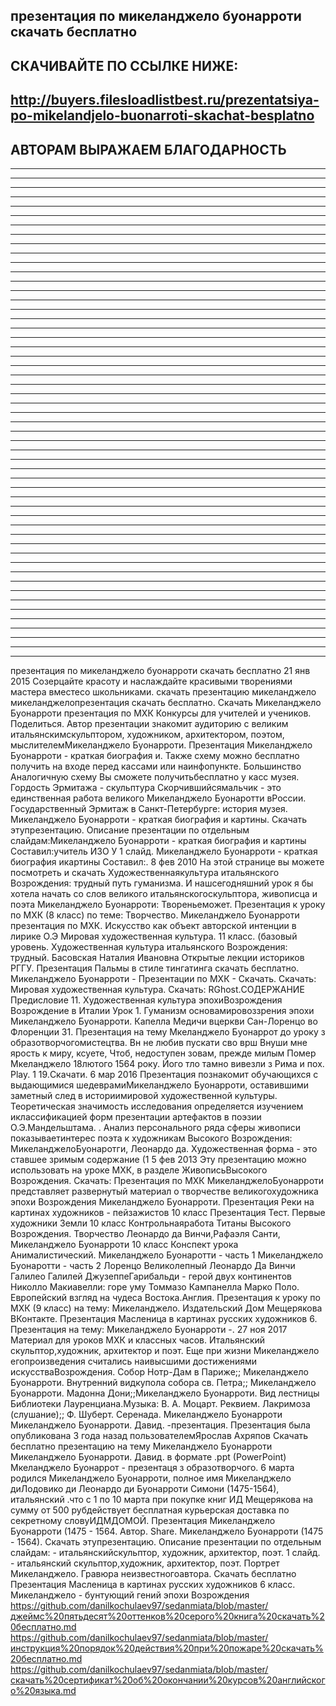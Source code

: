 презентация по микеланджело буонарроти скачать бесплатно
--------------------------------------------------
СКАЧИВАЙТЕ ПО ССЫЛКЕ НИЖЕ:
--------------------------------------------------
http://buyers.filesloadlistbest.ru/prezentatsiya-po-mikelandjelo-buonarroti-skachat-besplatno
--------------------------------------------------
АВТОРАМ ВЫРАЖАЕМ БЛАГОДАРНОСТЬ
--------------------------------------------------
--------------------------------------------------
--------------------------------------------------
--------------------------------------------------
--------------------------------------------------
--------------------------------------------------
--------------------------------------------------
--------------------------------------------------
--------------------------------------------------
--------------------------------------------------
--------------------------------------------------
--------------------------------------------------
--------------------------------------------------
--------------------------------------------------
--------------------------------------------------
--------------------------------------------------
--------------------------------------------------
--------------------------------------------------
--------------------------------------------------
--------------------------------------------------
--------------------------------------------------
--------------------------------------------------
--------------------------------------------------
--------------------------------------------------
--------------------------------------------------
--------------------------------------------------
--------------------------------------------------
--------------------------------------------------
--------------------------------------------------
--------------------------------------------------
--------------------------------------------------
--------------------------------------------------
--------------------------------------------------
--------------------------------------------------
--------------------------------------------------
--------------------------------------------------
--------------------------------------------------
--------------------------------------------------
--------------------------------------------------
--------------------------------------------------
--------------------------------------------------
--------------------------------------------------
--------------------------------------------------
--------------------------------------------------
--------------------------------------------------
--------------------------------------------------
--------------------------------------------------
--------------------------------------------------
--------------------------------------------------
--------------------------------------------------
--------------------------------------------------
--------------------------------------------------
--------------------------------------------------
--------------------------------------------------
презентация по микеланджело буонарроти скачать бесплатно 21 янв 2015  Созерцайте красоту и наслаждайте красивыми творениями мастера вместесо школьниками. скачать презентацию микеланджело микеланджелопрезентация скачать бесплатно. Скачать Микеланджело Буонарроти презентация по МХК  Конкурсы для учителей и учеников. Поделиться. Автор презентации знакомит аудиторию с великим итальянскимскульптором, художником, архитектором, поэтом, мыслителемМикеланджело Буонарроти. Презентация Микеланджело Буонарроти - краткая биография и. Также схему можно бесплатно получить на входе перед кассами или наинфопункте. Большинство  Аналогичную схему Вы сможете получитьбесплатно у касс музея.  Гордость Эрмитажа - скульптура Скорчившийсямальчик - это единственная работа великого Микеланджело Буонаротти вРоссии. Государственный Эрмитаж в Санкт-Петербурге: история музея. Микеланджело Буонарроти - краткая биография и картины. Скачать этупрезентацию. Описание презентации по отдельным слайдам:Микеланджело Буонарроти - краткая биография и картины Составил:учитель ИЗО У 1 слайд. Микеланджело Буонарроти - краткая биография икартины Составил:. 8 фев 2010  На этой странице вы можете посмотреть и скачать Художественнаякультура итальянского Возрождения: трудный путь гуманизма.  И нашсегодняшний урок я бы хотела начать со слов великого итальянскогоскульптора, живописца и поэта Микеланджело Буонарроти: Твореньеможет. Презентация к уроку по МХК (8 класс) по теме: Творчество. Микеланджело Буонарроти  презентация по МХК. Искусство как объект авторской интенции в лирике О.Э
Мировая художественная культура. 11 класс. (базовый уровень. Художественная культура итальянского Возрождения: трудный. Басовская Наталия Ивановна  Открытые лекции историков РГГУ. Презентация Пальмы в стиле тингатинга скачать бесплатно. Микеланджело Буонарроти - Презентации по МХК - Скачать. Скачать: Мировая художественная культура.  Скачать: RGhost.СОДЕРЖАНИЕ Предисловие 11. Художественная культура эпохиВозрождения Возрождение в Италии Урок 1. Гуманизм  основамировоззрения эпохи  Микеланджело Буонарроти. Капелла Медичи вцеркви Сан-Лоренцо во Флоренции 31. Презентация на тему Мкеланджело Буонаррот до уроку з образотворчогомистецтва.  Вн не любив пускати сво врш Внуши мне ярость к миру, ксуете, Чтоб, недоступен зовам, прежде милым Помер Мкеланджело 18лютого 1564 року. Його тло тамно вивезли з Рима и пох. Play. 1  19.Скачати. 6 мар 2016  Презентация познакомит обучающихся с выдающимися шедеврамиМикеланджело Буонарроти, оставившими заметный след в историимировой художественной культуры. Теоретическая значимость исследования определяется изучением иклассификацией форм презентации артефактов в поэзии О.Э.Мандельштама. . Анализ персонального ряда сферы живописи показываетинтерес поэта к художникам Высокого Возрождения: МикеланджелоБуонаротги, Леонардо да. Художественная форма - это ставшее зримым содержание (1
5 фев 2013  Эту презентацию можно использовать на уроке МХК, в разделе ЖивописьВысокого Возрождения.  Скачать:  Презентация по МХК МикеланджелоБуонарроти представляет развернутый материал о творчестве великогохудожника эпохи Возрождения Микеланджело Буонарроти. Презентация Реки на картинах художников - пейзажистов 10 класс Презентация Тест. Первые художники Земли 10 класс  Контрольнаяработа Титаны Высокого Возрождения. Творчество Леонардо да Винчи,Рафаэля Санти, Микеланджело Буонарроти 10 класс  Конспект урока Анималистический. Микеланджело Буонаротти - часть 1  Микеланджело Буонаротти - часть 2 Лоренцо Великолепный  Леонардо Да Винчи  Галилео Галилей  ДжузеппеГарибальди - герой двух континентов  Николло Макиавелли: горе уму Томмазо Кампанелла  Марко Поло. Европейский взгляд на чудеса Востока.Англия. Презентация к уроку по МХК (9 класс) на тему: Микеланджело. Издательский Дом Мещерякова  ВКонтакте. Презентация Масленица в картинах русских художников 6. Презентация на тему: Микеланджело Буонарроти  -. 27 ноя 2017  Материал для уроков МХК и классных часов. Итальянский скульптор,художник, архитектор и поэт. Еще при жизни Микеланджело егопроизведения считались наивысшими достижениями искусстваВозрождения. Собор Нотр-Дам в Париже;; Микеланджело Буонарроти. Внутренний видкупола собора св. Петра;; Микеланджело Буонарроти. Мадонна Дони;;Микеланджело Буонарроти. Вид лестницы Библиотеки Лауренциана.Музыка: В. А. Моцарт. Реквием. Лакримоза (слушание);; Ф. Шуберт. Серенада. Микеланджело Буонарроти Микеланджело Буонарроти. Давид. -презентация. Презентация была опубликована 3 года назад пользователемЯрослав Ахряпов  Скачать бесплатно презентацию на тему Микеланджело Буонарроти Микеланджело Буонарроти. Давид. в формате .ppt (PowerPoint)
Мкеланджело Буонаррот - презентаця з образотворчого. 6 марта родился Микеланджело Буонарроти, полное имя Микеланджело диЛодовико ди Леонардо ди Буонарроти Симони (1475-1564), итальянский .что с 1 по 10 марта при покупке книг ИД Мещерякова на сумму от 500 рубдействует бесплатная курьерская доставка по секретному словуИДМДОМОЙ. Презентация Микеланджело Буонарроти (1475 - 1564. Автор. Share. Микеланджело Буонарроти (1475 - 1564). Скачать этупрезентацию. Описание презентации по отдельным слайдам: - итальянскийскульптор, художник, архитектор, поэт. 1 слайд. - итальянский скульптор,художник, архитектор, поэт. Портрет Микеланджело. Гравюра неизвестногоавтора. Скачать бесплатно Презентация Масленица в картинах русских художников 6 класс. Микеланджело - бунтующий гений эпохи Возрождения
https://github.com/danilkochulaev97/sedanmiata/blob/master/джеймс%20пятьдесят%20оттенков%20серого%20книга%20скачать%20бесплатно.md
https://github.com/danilkochulaev97/sedanmiata/blob/master/инструкция%20порядок%20действия%20при%20пожаре%20скачать%20бесплатно.md
https://github.com/danilkochulaev97/sedanmiata/blob/master/скачать%20сертификат%20об%20окончании%20курсов%20английского%20языка.md